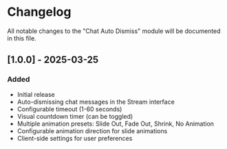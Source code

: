 # Changelog

All notable changes to the "Chat Auto Dismiss" module will be documented in this file.

## [1.0.0] - 2025-03-25

### Added
- Initial release
- Auto-dismissing chat messages in the Stream interface
- Configurable timeout (1-60 seconds)
- Visual countdown timer (can be toggled)
- Multiple animation presets: Slide Out, Fade Out, Shrink, No Animation
- Configurable animation direction for slide animations
- Client-side settings for user preferences
